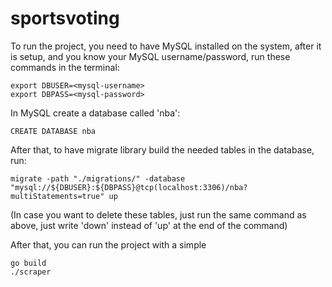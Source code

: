 # sportsvoting

To run the project, you need to have MySQL installed on the system, after it is setup, and you know your MySQL username/password, run these commands in the terminal:
```
export DBUSER=<mysql-username>
export DBPASS=<mysql-password>
```

In MySQL create a database called 'nba':
```
CREATE DATABASE nba
```


After that, to have migrate library build the needed tables in the database, run:
```
migrate -path "./migrations/" -database "mysql://${DBUSER}:${DBPASS}@tcp(localhost:3306)/nba?multiStatements=true" up
```

(In case you want to delete these tables, just run the same command as above, just write 'down' instead of 'up' at the end of the command)

After that, you can run the project with a simple

```
go build
./scraper
```
